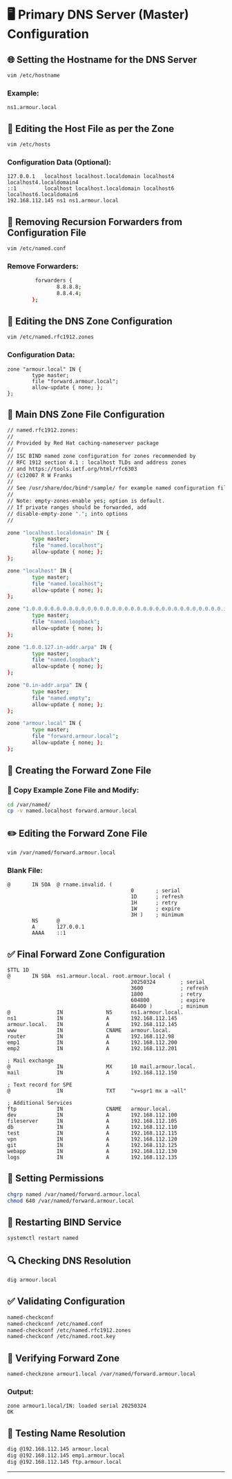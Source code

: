 
# 🖥️ **Primary DNS Server (Master) Configuration**  

## 🌐 **Setting the Hostname for the DNS Server**  
```bash
vim /etc/hostname
```
### **Example:**
```
ns1.armour.local
```

## 📂 **Editing the Host File as per the Zone**  
```bash
vim /etc/hosts
```
### **Configuration Data (Optional):**
```
127.0.0.1   localhost localhost.localdomain localhost4 localhost4.localdomain4
::1         localhost localhost.localdomain localhost6 localhost6.localdomain6
192.168.112.145 ns1 ns1.armour.local
```

## 🚫 **Removing Recursion Forwarders from Configuration File**  
```bash
vim /etc/named.conf
```
### **Remove Forwarders:**
```bash
         forwarders {
                8.8.8.8;
                8.8.4.4;
        };
```

## 📝 **Editing the DNS Zone Configuration**  
```bash
vim /etc/named.rfc1912.zones
```
### **Configuration Data:**
```
zone "armour.local" IN {
        type master;
        file "forward.armour.local";
        allow-update { none; };
};
```

## 📜 **Main DNS Zone File Configuration**  
```bash
// named.rfc1912.zones:
//
// Provided by Red Hat caching-nameserver package
//
// ISC BIND named zone configuration for zones recommended by
// RFC 1912 section 4.1 : localhost TLDs and address zones
// and https://tools.ietf.org/html/rfc6303
// (c)2007 R W Franks
//
// See /usr/share/doc/bind*/sample/ for example named configuration files.
//
// Note: empty-zones-enable yes; option is default.
// If private ranges should be forwarded, add
// disable-empty-zone "."; into options
//

zone "localhost.localdomain" IN {
        type master;
        file "named.localhost";
        allow-update { none; };
};

zone "localhost" IN {
        type master;
        file "named.localhost";
        allow-update { none; };
};

zone "1.0.0.0.0.0.0.0.0.0.0.0.0.0.0.0.0.0.0.0.0.0.0.0.0.0.0.0.0.0.0.0.ip6.arpa" IN {
        type master;
        file "named.loopback";
        allow-update { none; };
};

zone "1.0.0.127.in-addr.arpa" IN {
        type master;
        file "named.loopback";
        allow-update { none; };
};

zone "0.in-addr.arpa" IN {
        type master;
        file "named.empty";
        allow-update { none; };
};

zone "armour.local" IN {
        type master;
        file "forward.armour.local";
        allow-update { none; };
};
```

## 📁 **Creating the Forward Zone File**  
### **📄 Copy Example Zone File and Modify:**
```bash
cd /var/named/
cp -v named.localhost forward.armour.local
```

## ✏️ **Editing the Forward Zone File**  
```bash
vim /var/named/forward.armour.local
```
### **Blank File:**
```
@       IN SOA  @ rname.invalid. (
                                        0       ; serial
                                        1D      ; refresh
                                        1H      ; retry
                                        1W      ; expire
                                        3H )    ; minimum
        NS      @
        A       127.0.0.1
        AAAA    ::1
```

## ✅ **Final Forward Zone Configuration**  
```
$TTL 1D
@       IN SOA  ns1.armour.local. root.armour.local (
                                        20250324        ; serial
                                        3600            ; refresh
                                        1800            ; retry
                                        604800          ; expire
                                        86400 )         ; minimum
@               IN              NS      ns1.armour.local.
ns1             IN              A       192.168.112.145
armour.local.   IN              A       192.168.112.145
www             IN              CNAME   armour.local.
router          IN              A       192.168.112.98
emp1            IN              A       192.168.112.200
emp2            IN              A       192.168.112.201

; Mail exchange
@               IN              MX      10 mail.armour.local.
mail            IN              A       192.168.112.150

; Text record for SPE
@               IN              TXT     "v=spr1 mx a ~all"

; Additional Services
ftp             IN              CNAME   armour.local.
dev             IN              A       192.168.112.100
fileserver      IN              A       192.168.112.105
db              IN              A       192.168.112.110
test            IN              A       192.168.112.115
vpn             IN              A       192.168.112.120
git             IN              A       192.168.112.125
webapp          IN              A       192.168.112.130
logs            IN              A       192.168.112.135
```

## 🔐 **Setting Permissions**  
```bash
chgrp named /var/named/forward.armour.local
chmod 640 /var/named/forward.armour.local
```

## 🔄 **Restarting BIND Service**  
```bash
systemctl restart named
```

## 🔍 **Checking DNS Resolution**  
```bash
dig armour.local
```

## ✅ **Validating Configuration**  
```bash
named-checkconf
named-checkconf /etc/named.conf
named-checkconf /etc/named.rfc1912.zones
named-checkconf /etc/named.root.key
```

## 🔎 **Verifying Forward Zone**  
```bash
named-checkzone armour1.local /var/named/forward.armour.local
```
### **Output:**
```
zone armour1.local/IN: loaded serial 20250324
OK
```

## 🔬 **Testing Name Resolution**  
```bash
dig @192.168.112.145 armour.local
dig @192.168.112.145 emp1.armour.local
dig @192.168.112.145 ftp.armour.local
```

---

